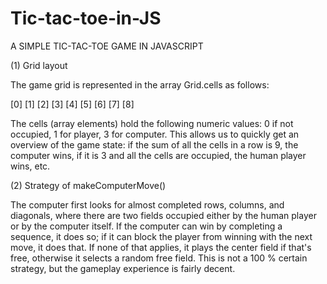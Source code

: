 # Tic-tac-toe-in-JS




A SIMPLE TIC-TAC-TOE GAME IN JAVASCRIPT

(1) Grid layout

The game grid is represented in the array Grid.cells as follows:

[0] [1] [2]
[3] [4] [5]
[6] [7] [8]

The cells (array elements) hold the following numeric values:
0 if not occupied, 1 for player, 3 for computer.
This allows us to quickly get an overview of the game state:
if the sum of all the cells in a row is 9, the computer wins,
if it is 3 and all the cells are occupied, the human player wins,
etc.

(2) Strategy of makeComputerMove()

The computer first  looks for almost completed rows, columns, and
diagonals, where there are two fields occupied either by the human
player or by the computer itself. If the computer can win by
completing a sequence, it does so; if it can block the player from
winning with the next move, it does that. If none of that applies,
it plays the center field if that's free, otherwise it selects a
random free field. This is not a 100 % certain strategy, but the
gameplay experience is fairly decent.


